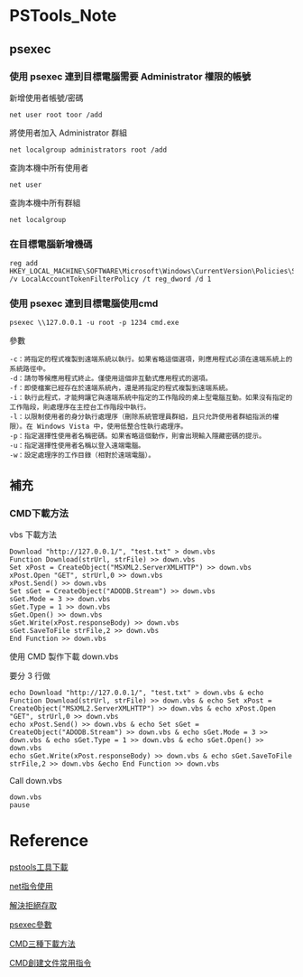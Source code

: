 # PSTools_Note

## psexec 
### 使用 psexec 連到目標電腦需要 Administrator 權限的帳號

新增使用者帳號/密碼
```
net user root toor /add
```
將使用者加入 Administrator 群組
```
net localgroup administrators root /add
```
查詢本機中所有使用者
```
net user 
```
查詢本機中所有群組
```
net localgroup
```
### 在目標電腦新增機碼
```
reg add HKEY_LOCAL_MACHINE\SOFTWARE\Microsoft\Windows\CurrentVersion\Policies\System /v LocalAccountTokenFilterPolicy /t reg_dword /d 1
```

### 使用 psexec 連到目標電腦使用cmd
```
psexec \\127.0.0.1 -u root -p 1234 cmd.exe
```
參數
```
-c：將指定的程式複製到遠端系統以執行。如果省略這個選項，則應用程式必須在遠端系統上的系統路徑中。
-d：請勿等候應用程式終止。僅使用這個非互動式應用程式的選項。
-f：即使檔案已經存在於遠端系統內，還是將指定的程式複製到遠端系統。
-i：執行此程式，才能夠讓它與遠端系統中指定的工作階段的桌上型電腦互動。如果沒有指定的工作階段，則處理序在主控台工作階段中執行。
-l：以限制使用者的身分執行處理序（刪除系統管理員群組，且只允許使用者群組指派的權限）。在 Windows Vista 中，使用低整合性執行處理序。
-p：指定選擇性使用者名稱密碼。如果省略這個動作，則會出現輸入隱藏密碼的提示。
-u：指定選擇性使用者名稱以登入遠端電腦。
-w：設定處理序的工作目錄（相對於遠端電腦）。
```
## 補充
### CMD下載方法
vbs 下載方法
```
Download "http://127.0.0.1/", "test.txt" > down.vbs
Function Download(strUrl, strFile) >> down.vbs
Set xPost = CreateObject("MSXML2.ServerXMLHTTP") >> down.vbs
xPost.Open "GET", strUrl,0 >> down.vbs
xPost.Send() >> down.vbs
Set sGet = CreateObject("ADODB.Stream") >> down.vbs
sGet.Mode = 3 >> down.vbs
sGet.Type = 1 >> down.vbs
sGet.Open() >> down.vbs
sGet.Write(xPost.responseBody) >> down.vbs
sGet.SaveToFile strFile,2 >> down.vbs
End Function >> down.vbs
```
使用 CMD 製作下載 down.vbs 

要分 3 行做
```
echo Download "http://127.0.0.1/", "test.txt" > down.vbs & echo Function Download(strUrl, strFile) >> down.vbs & echo Set xPost = CreateObject("MSXML2.ServerXMLHTTP") >> down.vbs & echo xPost.Open "GET", strUrl,0 >> down.vbs 
echo xPost.Send() >> down.vbs & echo Set sGet = CreateObject("ADODB.Stream") >> down.vbs & echo sGet.Mode = 3 >> down.vbs & echo sGet.Type = 1 >> down.vbs & echo sGet.Open() >> down.vbs 
echo sGet.Write(xPost.responseBody) >> down.vbs & echo sGet.SaveToFile strFile,2 >> down.vbs &echo End Function >> down.vbs
```

Call down.vbs 
```
down.vbs
pause
```
# Reference
[pstools工具下載](https://docs.microsoft.com/zh-tw/sysinternals/downloads/pstools)

[net指令使用](http://jon-and-jane.blogspot.com/2017/05/blog-post.html)

[解決拒絕存取](https://blog.twtnn.com/2013/08/pstools-win7hang.html)

[psexec參數](https://blog.yowko.com/psexec/)

[CMD三種下載方法](http://sky.candy.moe/2013/06/28/cmd-download-http-wget-vbs/)

[CMD創建文件常用指令](https://blog.csdn.net/sunjinshengli/article/details/53557684)
